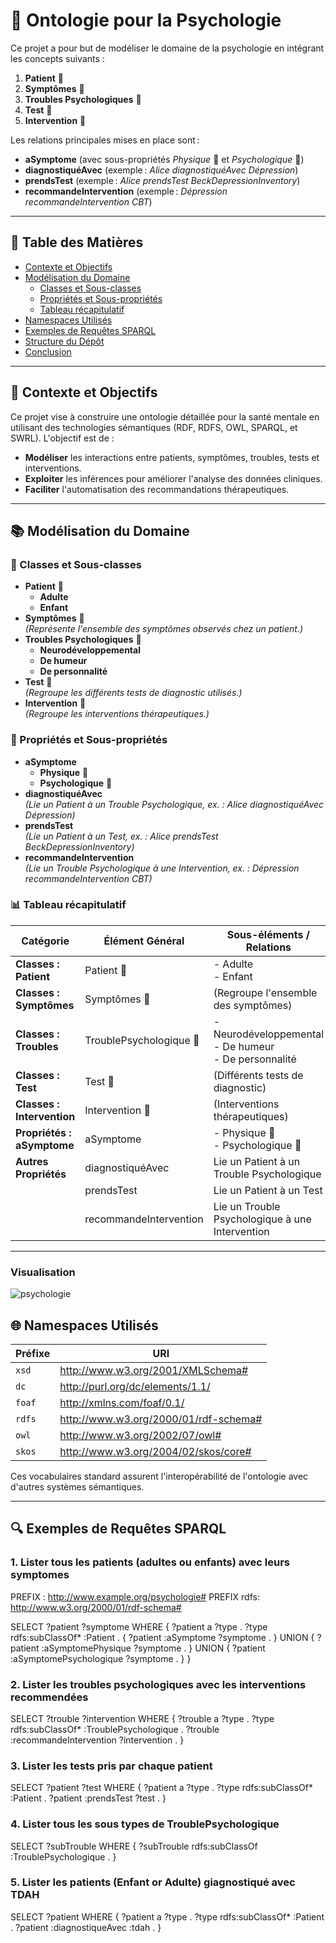 # 🧠 Ontologie pour la Psychologie

Ce projet a pour but de modéliser le domaine de la psychologie en intégrant les concepts suivants :
1. **Patient** 👤
2. **Symptômes** 🤒
3. **Troubles Psychologiques** 🧩
4. **Test** 📝
5. **Intervention** 💊

Les relations principales mises en place sont :
- **aSymptome** (avec sous-propriétés *Physique* 💪 et *Psychologique* 🧠)
- **diagnostiquéAvec** (exemple : *Alice diagnostiquéAvec Dépression*)
- **prendsTest** (exemple : *Alice prendsTest BeckDepressionInventory*)
- **recommandeIntervention** (exemple : *Dépression recommandeIntervention CBT*)

---

## 📑 Table des Matières

- [Contexte et Objectifs](#contexte-et-objectifs)
- [Modélisation du Domaine](#mod%C3%A9lisation-du-domaine)
  - [Classes et Sous-classes](#classes-et-sous-classes)
  - [Propriétés et Sous-propriétés](#propri%C3%A9t%C3%A9s-et-sous-propri%C3%A9t%C3%A9s)
  - [Tableau récapitulatif](#tableau-r%C3%A9capitulatif)
- [Namespaces Utilisés](#namespaces-utilis%C3%A9s)
- [Exemples de Requêtes SPARQL](#exemples-de-requ%C3%AAtes-sparql)
- [Structure du Dépôt](#structure-du-d%C3%A9p%C3%B4t)
- [Conclusion](#conclusion)

---

## 🎯 Contexte et Objectifs

Ce projet vise à construire une ontologie détaillée pour la santé mentale en utilisant des technologies sémantiques (RDF, RDFS, OWL, SPARQL, et SWRL). L'objectif est de :

- **Modéliser** les interactions entre patients, symptômes, troubles, tests et interventions.  
- **Exploiter** les inférences pour améliorer l'analyse des données cliniques.  
- **Faciliter** l'automatisation des recommandations thérapeutiques.

---

## 📚 Modélisation du Domaine

### 👥 Classes et Sous-classes

- **Patient** 👤  
  - **Adulte**  
  - **Enfant**
- **Symptômes** 🤒  
  *(Représente l'ensemble des symptômes observés chez un patient.)*
- **Troubles Psychologiques** 🧩  
  - **Neurodéveloppemental**  
  - **De humeur**  
  - **De personnalité**
- **Test** 📝  
  *(Regroupe les différents tests de diagnostic utilisés.)*
- **Intervention** 💊  
  *(Regroupe les interventions thérapeutiques.)*

### 🔗 Propriétés et Sous-propriétés

- **aSymptome**  
  - **Physique** 💪  
  - **Psychologique** 🧠
- **diagnostiquéAvec**  
  *(Lie un Patient à un Trouble Psychologique, ex. : Alice diagnostiquéAvec Dépression)*
- **prendsTest**  
  *(Lie un Patient à un Test, ex. : Alice prendsTest BeckDepressionInventory)*
- **recommandeIntervention**  
  *(Lie un Trouble Psychologique à une Intervention, ex. : Dépression recommandeIntervention CBT)*

### 📊 Tableau récapitulatif

| **Catégorie**             | **Élément Général**         | **Sous-éléments / Relations**                                                                                                                               |
|---------------------------|-----------------------------|--------------------------------------------------------------------------------------------------------------------------------------------------------------|
| **Classes : Patient**     | Patient 👤                  | - Adulte<br>- Enfant                                                                                                                                        |
| **Classes : Symptômes**   | Symptômes 🤒                | (Regroupe l'ensemble des symptômes)                                                                                                                         |
| **Classes : Troubles**    | TroublePsychologique 🧩     | - Neurodéveloppemental<br>- De humeur<br>- De personnalité                                                                                                  |
| **Classes : Test**        | Test 📝                     | (Différents tests de diagnostic)                                                                                                                            |
| **Classes : Intervention**| Intervention 💊             | (Interventions thérapeutiques)                                                                                                                              |
| **Propriétés : aSymptome**| aSymptome                  | - Physique 💪<br>- Psychologique 🧠                                                                                                                           |
| **Autres Propriétés**     | diagnostiquéAvec            | Lie un Patient à un Trouble Psychologique                                                                                                                   |
|                           | prendsTest                  | Lie un Patient à un Test                                                                                                                                        |
|                           | recommandeIntervention      | Lie un Trouble Psychologique à une Intervention                                                                                                             |

---
### Visualisation
![psychologie](https://github.com/user-attachments/assets/b4a4c838-cd25-4661-a337-8e9655b1224b)

## 🌐 Namespaces Utilisés

| Préfixe | URI                                         |
|---------|---------------------------------------------|
| `xsd`   | http://www.w3.org/2001/XMLSchema#            |
| `dc`    | http://purl.org/dc/elements/1.1/             |
| `foaf`  | http://xmlns.com/foaf/0.1/                   |
| `rdfs`  | http://www.w3.org/2000/01/rdf-schema#         |
| `owl`   | http://www.w3.org/2002/07/owl#               |
| `skos`  | http://www.w3.org/2004/02/skos/core#          |

Ces vocabulaires standard assurent l'interopérabilité de l'ontologie avec d'autres systèmes sémantiques.

---

## 🔍 Exemples de Requêtes SPARQL

### 1. Lister tous les patients (adultes ou enfants) avec leurs symptomes 
PREFIX : <http://www.example.org/psychologie#>
PREFIX rdfs: <http://www.w3.org/2000/01/rdf-schema#>

SELECT ?patient ?symptome
WHERE {
  ?patient a ?type .
  ?type rdfs:subClassOf* :Patient .
  { ?patient :aSymptome ?symptome . }
  UNION
  { ?patient :aSymptomePhysique ?symptome . }
  UNION
  { ?patient :aSymptomePsychologique ?symptome . }
}
### 2. Lister les troubles psychologiques avec les interventions recommendées
SELECT ?trouble ?intervention
WHERE {
  ?trouble a ?type .
  ?type rdfs:subClassOf* :TroublePsychologique .
  ?trouble :recommandeIntervention ?intervention .
}

### 3. Lister les tests pris par chaque patient
SELECT ?patient ?test
WHERE {
  ?patient a ?type .
  ?type rdfs:subClassOf* :Patient .
  ?patient :prendsTest ?test .
}

### 4. Lister tous les sous types de TroublePsychologique
SELECT ?subTrouble
WHERE {
  ?subTrouble rdfs:subClassOf :TroublePsychologique .
}

### 5. Lister les patients (Enfant or Adulte) giagnostiqué avec TDAH
SELECT ?patient
WHERE {
  ?patient a ?type .
  ?type rdfs:subClassOf* :Patient .
  ?patient :diagnostiqueAvec :tdah .
}
